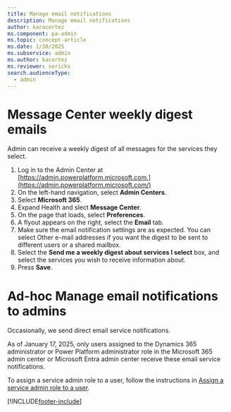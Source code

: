 ```yaml
---
title: Manage email notifications 
description: Manage email notifications
author: karacortez
ms.component: pa-admin
ms.topic: concept-article
ms.date: 1/30/2025
ms.subservice: admin
ms.author: kacortez
ms.reviewer: sericks
search.audienceType: 
  - admin
---
```

# Message Center weekly digest emails
Admin can receive a weekly digest of all messages for the services they select.
1. Log in to the Admin Center at [https://admin.powerplatform.microsoft.com.](https://admin.powerplatform.microsoft.com/)
2. On the left-hand navigation, select **Admin Centers**.
3. Select **Microsoft 365**.
4. Expand Health and slect **Message Center**.
5. On the page that loads, select **Preferences**.
6. A flyout appears on the right, select the **Email** tab.
7. Make sure the email notification settings are as expected. You can select Other e-mail addresses if you want the digest to be sent to different users or a shared mailbox.
8. Select the **Send me a weekly digest about services I select** box, and select the services you wish to receive information about.
9. Press **Save**.

# Ad-hoc Manage email notifications to admins

Occasionally, we send direct email service notifications. 

As of January 17, 2025, only users assigned to the Dynamics 365 administrator or Power Platform administrator role in the Microsoft 365 admin center or Microsoft Entra admin center receive these email service notifications. 

To assign a service admin role to a user, follow the instructions in [Assign a service admin role to a user](use-service-admin-role-manage-tenant.md#assign-a-service-admin-role-to-a-user).


[!INCLUDE[footer-include](../includes/footer-banner.md)]

